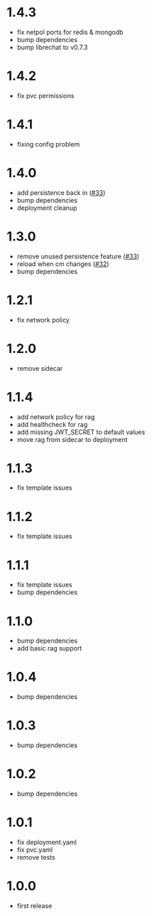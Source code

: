# 1.4.3
- fix netpol ports for redis & mongodb
- bump dependencies
- bump librechat to v0.7.3

# 1.4.2
- fix pvc permissions

# 1.4.1
- fixing config problem

# 1.4.0
- add persistence back in ([#33](https://github.com/Schluggi/helm-charts/issues/33))
- bump dependencies
- deployment cleanup

# 1.3.0
- remove unused persistence feature ([#33](https://github.com/Schluggi/helm-charts/issues/33))
- reload when cm changes ([#32](https://github.com/Schluggi/helm-charts/issues/32))
- bump dependencies

# 1.2.1
- fix network policy

# 1.2.0
- remove sidecar

# 1.1.4
- add network policy for rag
- add healthcheck for rag
- add missing JWT_SECRET to default values
- move rag from sidecar to deployment

# 1.1.3
- fix template issues

# 1.1.2
- fix template issues

# 1.1.1
- fix template issues
- bump dependencies

# 1.1.0
- bump dependencies
- add basic rag support

# 1.0.4
- bump dependencies

# 1.0.3
- bump dependencies

# 1.0.2
- bump dependencies

# 1.0.1
- fix deployment.yaml
- fix pvc.yaml
- remove tests

# 1.0.0
- first release
